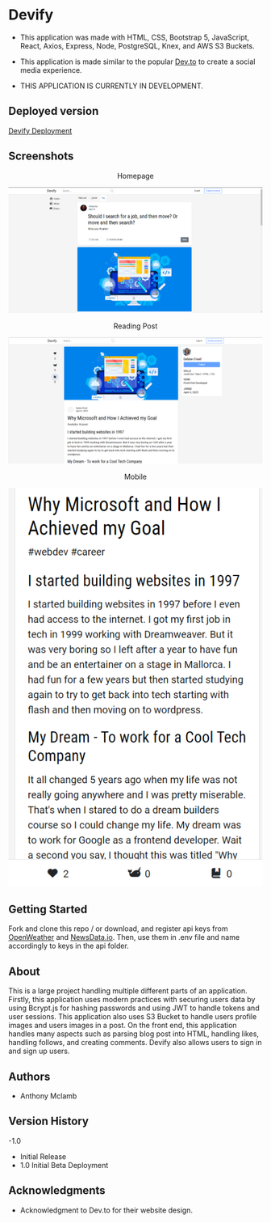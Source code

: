 # Devify

- This application was made with HTML, CSS, Bootstrap 5, JavaScript, React, Axios, Express, Node, PostgreSQL, Knex, and AWS S3 Buckets.

- This application is made similar to the popular [Dev.to](https://dev.to/) to create a social media experience.

- THIS APPLICATION IS CURRENTLY IN DEVELOPMENT.

## Deployed version

[Devify Deployment](https://devify-front-end.herokuapp.com/)


## Screenshots

<div align="center">
 <p>Homepage</p>
 <img src="assets/devify-home.png" alt="Devify Screenshot">
 <p>Reading Post</p>
 <img src="assets/devify-post.png" alt="Devify Screenshot">
 <p>Mobile</p>
 <img src="assets/devify-mobile.png" alt="Devify Screenshot">
</div>

## Getting Started

Fork and clone this repo / or download, and register api keys from [OpenWeather](https://openweathermap.org/api) and [NewsData.io](https://newsdata.io/). Then, use them in .env file and name accordingly to keys in the api folder.

## About

This is a large project handling multiple different parts of an application. Firstly, this application uses modern practices with securing users data by using Bcrypt.js for hashing passwords and using JWT to handle tokens and user sessions. This application also uses S3 Bucket to handle users profile images and users images in a post. On the front end, this application handles many aspects such as parsing blog post into HTML, handling likes, handling follows, and creating comments. Devify also allows users to sign in and sign up users.

## Authors

- Anthony Mclamb

## Version History

-1.0

- Initial Release
- 1.0 Initial Beta Deployment
## Acknowledgments

- Acknowledgment to Dev.to for their website design.
